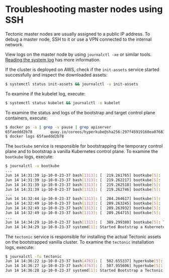 # Troubleshooting master nodes using SSH

Tectonic master nodes are usually assigned to a public IP address. To debug a master node, SSH to it or use a VPN connected to the internal network.

View logs on the master node by using `journalctl -xe` or similar tools. [Reading the system log][journalctl] has more information.

If the cluster is deployed on AWS, check if the `init-assets` service started successfully and inspect the downloaded assets:
```sh
$ systemctl status init-assets && journalctl -u init-assets
```

To examine if the kubelet log, execute:
```sh
$ systemctl status kubelet && journalctl -u kubelet
```

To examine the status and logs of the bootstrap and target control plane containers, execute:
```sh
$ docker ps -a | grep -v pause | grep apiserver
65faeddd2b78        quay.io/coreos/hyperkube@sha256:297f45919160ea076831cd067833ad3b64c789fcb3491016822e6f867d16dcd5                               "/usr/bin/flock /var/"   13 minutes ago      Up 13 minutes                                   k8s_kube-apiserver_kube-apiserver-90pzs_kube-system_2983ff1c-510e-11e7-bc88-063d653969e3_0
$ docker logs 65faeddd2b78
```

The `bootkube` service is responsible for bootstrapping the temporary control plane and to bootstrap a vanilla Kubernetes control plane.
To examine the `bootkube` logs, execute:
```sh
$ journalctl -u bootkube
...
Jun 14 14:31:39 ip-10-0-23-37 bash[1313]: [  219.261765] bootkube[5]:         Pod Status:        pod-checkpointer        Pending
Jun 14 14:31:39 ip-10-0-23-37 bash[1313]: [  219.262217] bootkube[5]:         Pod Status:          kube-apiserver        Running
Jun 14 14:31:39 ip-10-0-23-37 bash[1313]: [  219.262518] bootkube[5]:         Pod Status:          kube-scheduler        Pending
Jun 14 14:31:39 ip-10-0-23-37 bash[1313]: [  219.262746] bootkube[5]:         Pod Status: kube-controller-manager        Pending
...
Jun 14 14:32:44 ip-10-0-23-37 bash[1313]: [  284.264617] bootkube[5]:         Pod Status: kube-controller-manager        Running
Jun 14 14:32:49 ip-10-0-23-37 bash[1313]: [  289.263245] bootkube[5]:         Pod Status:        pod-checkpointer        Running
Jun 14 14:32:49 ip-10-0-23-37 bash[1313]: [  289.263932] bootkube[5]:         Pod Status:          kube-apiserver        Running
Jun 14 14:32:49 ip-10-0-23-37 bash[1313]: [  289.264715] bootkube[5]:         Pod Status: kube-controller-manager        Running
...
Jun 14 14:34:29 ip-10-0-23-37 bash[1313]: [  389.299380] bootkube[5]: Tearing down temporary bootstrap control plane...
Jun 14 14:34:29 ip-10-0-23-37 systemd[1]: Started Bootstrap a Kubernetes cluster.
```

The `tectonic` service is responsible for installing the actual Tectonic assets on the bootstrapped vanilla cluster.
To examine the `tectonic` installation logs, execute:
```sh
$ journalctl -fu tectonic
Jun 14 14:36:22 ip-10-0-23-37 bash[4763]: [  502.655337] hyperkube[5]: Pods not available yet, waiting for 5 seconds (10)
Jun 14 14:36:27 ip-10-0-23-37 bash[4763]: [  507.955606] hyperkube[5]: Tectonic installation is done
Jun 14 14:36:28 ip-10-0-23-37 systemd[1]: Started Bootstrap a Tectonic cluster.
```

[journalctl]: https://github.com/coreos/docs/blob/master/os/reading-the-system-log.md
